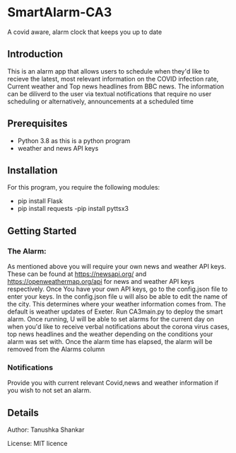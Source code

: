 # SmartAlarm-CA3
A covid aware, alarm clock that keeps you up to date
## Introduction
This is an alarm app that allows users to schedule when they'd like to recieve the latest, most relevant information on the COVID infection rate, Current weather and Top news headlines from BBC news.
The information can be diliverd to the user via textual notifications that require no user scheduling or alternatively, announcements at a scheduled time
## Prerequisites
- Python 3.8 as this is a python program
- weather and news API keys
## Installation 
For this program, you require the following modules:
- pip install Flask
- pip install requests
-pip install pyttsx3

## Getting Started
### The Alarm:
As mentioned above you will require your own news and weather API keys. These can be found at https://newsapi.org/ and https://openweathermap.org/api for news and weather API keys respectively.
Once You have your own API keys, go to the config.json file to enter your keys. In the config.json file u will also be able to edit the name of the city. This determines where your weather information comes from. The default is weather updates of Exeter.
Run CA3main.py to deploy the smart alarm.
Once running, U will be able to set alarms for the current day on when you'd like to receive verbal notifications about the corona virus cases, top news headlines and the weather depending on the conditions your alarm was set with. Once the alarm time has elapsed, the alarm will be removed from the Alarms column
### Notifications 
Provide you with current relevant Covid,news and weather information if you wish to not set an alarm.
## Details
Author: Tanushka Shankar

License: MIT licence 

